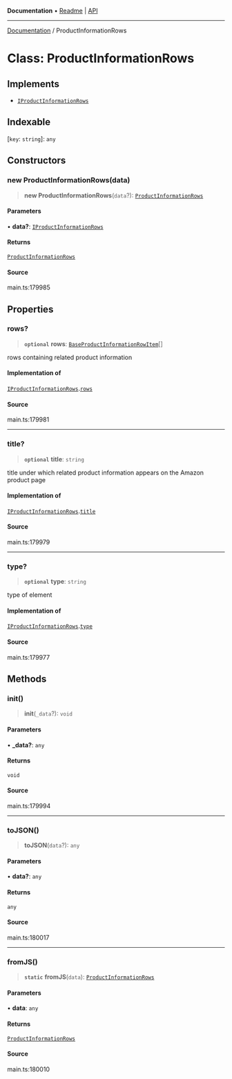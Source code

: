 **Documentation** • [Readme](../README.md) \| [API](../globals.md)

***

[Documentation](../README.md) / ProductInformationRows

# Class: ProductInformationRows

## Implements

- [`IProductInformationRows`](../interfaces/IProductInformationRows.md)

## Indexable

 \[`key`: `string`\]: `any`

## Constructors

### new ProductInformationRows(data)

> **new ProductInformationRows**(`data`?): [`ProductInformationRows`](ProductInformationRows.md)

#### Parameters

• **data?**: [`IProductInformationRows`](../interfaces/IProductInformationRows.md)

#### Returns

[`ProductInformationRows`](ProductInformationRows.md)

#### Source

main.ts:179985

## Properties

### rows?

> **`optional`** **rows**: [`BaseProductInformationRowItem`](BaseProductInformationRowItem.md)[]

rows containing related product information

#### Implementation of

[`IProductInformationRows`](../interfaces/IProductInformationRows.md).[`rows`](../interfaces/IProductInformationRows.md#rows)

#### Source

main.ts:179981

***

### title?

> **`optional`** **title**: `string`

title under which related product information appears on the Amazon product page

#### Implementation of

[`IProductInformationRows`](../interfaces/IProductInformationRows.md).[`title`](../interfaces/IProductInformationRows.md#title)

#### Source

main.ts:179979

***

### type?

> **`optional`** **type**: `string`

type of element

#### Implementation of

[`IProductInformationRows`](../interfaces/IProductInformationRows.md).[`type`](../interfaces/IProductInformationRows.md#type)

#### Source

main.ts:179977

## Methods

### init()

> **init**(`_data`?): `void`

#### Parameters

• **\_data?**: `any`

#### Returns

`void`

#### Source

main.ts:179994

***

### toJSON()

> **toJSON**(`data`?): `any`

#### Parameters

• **data?**: `any`

#### Returns

`any`

#### Source

main.ts:180017

***

### fromJS()

> **`static`** **fromJS**(`data`): [`ProductInformationRows`](ProductInformationRows.md)

#### Parameters

• **data**: `any`

#### Returns

[`ProductInformationRows`](ProductInformationRows.md)

#### Source

main.ts:180010
